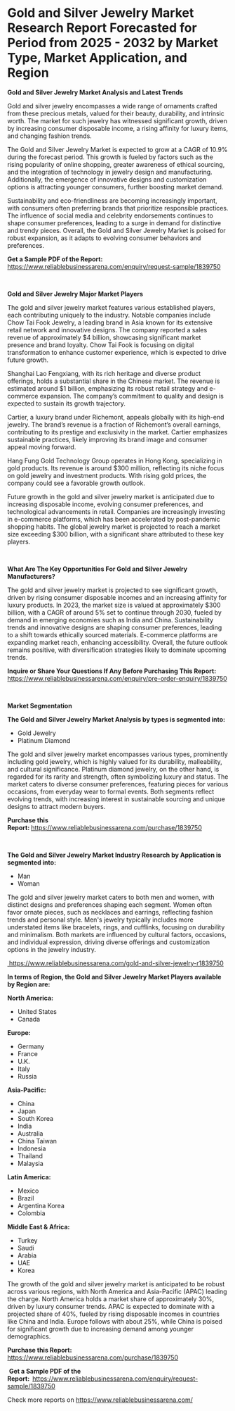 <p><h1>Gold and Silver Jewelry Market Research Report Forecasted for Period from 2025 -  2032 by Market Type, Market Application, and Region</h1></p><p><strong>Gold and Silver Jewelry Market Analysis and Latest Trends</strong></p>
<p><p>Gold and silver jewelry encompasses a wide range of ornaments crafted from these precious metals, valued for their beauty, durability, and intrinsic worth. The market for such jewelry has witnessed significant growth, driven by increasing consumer disposable income, a rising affinity for luxury items, and changing fashion trends.</p><p>The Gold and Silver Jewelry Market is expected to grow at a CAGR of 10.9% during the forecast period. This growth is fueled by factors such as the rising popularity of online shopping, greater awareness of ethical sourcing, and the integration of technology in jewelry design and manufacturing. Additionally, the emergence of innovative designs and customization options is attracting younger consumers, further boosting market demand. </p><p>Sustainability and eco-friendliness are becoming increasingly important, with consumers often preferring brands that prioritize responsible practices. The influence of social media and celebrity endorsements continues to shape consumer preferences, leading to a surge in demand for distinctive and trendy pieces. Overall, the Gold and Silver Jewelry Market is poised for robust expansion, as it adapts to evolving consumer behaviors and preferences.</p></p>
<p><strong>Get a Sample PDF of the Report:&nbsp;</strong> <a href="https://www.reliablebusinessarena.com/enquiry/request-sample/1839750?utm_campaign=2527&utm_medium=2&utm_source=Github&utm_content=ia&utm_term=05042025&utm_id=gold-and-silver-jewelry">https://www.reliablebusinessarena.com/enquiry/request-sample/1839750</a></p>
<p>&nbsp;</p>
<p><strong>Gold and Silver Jewelry Major Market Players</strong></p>
<p><p>The gold and silver jewelry market features various established players, each contributing uniquely to the industry. Notable companies include Chow Tai Fook Jewelry, a leading brand in Asia known for its extensive retail network and innovative designs. The company reported a sales revenue of approximately $4 billion, showcasing significant market presence and brand loyalty. Chow Tai Fook is focusing on digital transformation to enhance customer experience, which is expected to drive future growth.</p><p>Shanghai Lao Fengxiang, with its rich heritage and diverse product offerings, holds a substantial share in the Chinese market. The revenue is estimated around $1 billion, emphasizing its robust retail strategy and e-commerce expansion. The company’s commitment to quality and design is expected to sustain its growth trajectory.</p><p>Cartier, a luxury brand under Richemont, appeals globally with its high-end jewelry. The brand’s revenue is a fraction of Richemont’s overall earnings, contributing to its prestige and exclusivity in the market. Cartier emphasizes sustainable practices, likely improving its brand image and consumer appeal moving forward.</p><p>Hang Fung Gold Technology Group operates in Hong Kong, specializing in gold products. Its revenue is around $300 million, reflecting its niche focus on gold jewelry and investment products. With rising gold prices, the company could see a favorable growth outlook.</p><p>Future growth in the gold and silver jewelry market is anticipated due to increasing disposable income, evolving consumer preferences, and technological advancements in retail. Companies are increasingly investing in e-commerce platforms, which has been accelerated by post-pandemic shopping habits. The global jewelry market is projected to reach a market size exceeding $300 billion, with a significant share attributed to these key players.</p></p>
<p>&nbsp;</p>
<p><strong>What Are The Key Opportunities For Gold and Silver Jewelry Manufacturers?</strong></p>
<p><p>The gold and silver jewelry market is projected to see significant growth, driven by rising consumer disposable incomes and an increasing affinity for luxury products. In 2023, the market size is valued at approximately $300 billion, with a CAGR of around 5% set to continue through 2030, fueled by demand in emerging economies such as India and China. Sustainability trends and innovative designs are shaping consumer preferences, leading to a shift towards ethically sourced materials. E-commerce platforms are expanding market reach, enhancing accessibility. Overall, the future outlook remains positive, with diversification strategies likely to dominate upcoming trends.</p></p>
<p><strong>Inquire or Share Your Questions If Any Before Purchasing This Report:</strong> <a href="https://www.reliablebusinessarena.com/enquiry/pre-order-enquiry/1839750?utm_campaign=2527&utm_medium=2&utm_source=Github&utm_content=ia&utm_term=05042025&utm_id=gold-and-silver-jewelry">https://www.reliablebusinessarena.com/enquiry/pre-order-enquiry/1839750</a></p>
<p>&nbsp;</p>
<p><strong>Market Segmentation</strong></p>
<p><strong>The Gold and Silver Jewelry Market Analysis by types is segmented into:</strong></p>
<p><ul><li>Gold Jewelry</li><li>Platinum Diamond</li></ul></p>
<p><p>The gold and silver jewelry market encompasses various types, prominently including gold jewelry, which is highly valued for its durability, malleability, and cultural significance. Platinum diamond jewelry, on the other hand, is regarded for its rarity and strength, often symbolizing luxury and status. The market caters to diverse consumer preferences, featuring pieces for various occasions, from everyday wear to formal events. Both segments reflect evolving trends, with increasing interest in sustainable sourcing and unique designs to attract modern buyers.</p></p>
<p><strong>Purchase this Report:&nbsp;</strong><a href="https://www.reliablebusinessarena.com/purchase/1839750?utm_campaign=2527&utm_medium=2&utm_source=Github&utm_content=ia&utm_term=05042025&utm_id=gold-and-silver-jewelry">https://www.reliablebusinessarena.com/purchase/1839750</a></p>
<p>&nbsp;</p>
<p><strong>The Gold and Silver Jewelry Market Industry Research by Application is segmented into:</strong></p>
<p><ul><li>Man</li><li>Woman</li></ul></p>
<p><p>The gold and silver jewelry market caters to both men and women, with distinct designs and preferences shaping each segment. Women often favor ornate pieces, such as necklaces and earrings, reflecting fashion trends and personal style. Men's jewelry typically includes more understated items like bracelets, rings, and cufflinks, focusing on durability and minimalism. Both markets are influenced by cultural factors, occasions, and individual expression, driving diverse offerings and customization options in the jewelry industry.</p></p>
<p><a href="https://www.reliablebusinessarena.com/gold-and-silver-jewelry-r1839750?utm_campaign=2527&utm_medium=2&utm_source=Github&utm_content=ia&utm_term=05042025&utm_id=gold-and-silver-jewelry">&nbsp;https://www.reliablebusinessarena.com/gold-and-silver-jewelry-r1839750</a></p>
<p><strong>In terms of Region, the Gold and Silver Jewelry Market Players available by Region are:</strong></p>
<p>
    <p> <strong> North America: </strong>
        <ul>
            <li>United States</li>
            <li>Canada</li>
        </ul>
        </p> 
    <p> <strong> Europe: </strong>
        <ul>
            <li>Germany</li>
            <li>France</li>
            <li>U.K.</li>
            <li>Italy</li>
            <li>Russia</li>
        </ul>
        </p> 
    <p> <strong> Asia-Pacific: </strong>
        <ul>
            <li>China</li>
            <li>Japan</li>
            <li>South Korea</li>
            <li>India</li>
            <li>Australia</li>
            <li>China Taiwan</li>
            <li>Indonesia</li>
            <li>Thailand</li>
            <li>Malaysia</li>
        </ul>
        </p> 
    <p> <strong> Latin America: </strong>
        <ul>
            <li>Mexico</li>
            <li>Brazil</li>
            <li>Argentina Korea</li>
            <li>Colombia</li>
        </ul>
        </p> 
    <p> <strong> Middle East & Africa: </strong>
        <ul>
            <li>Turkey</li>
            <li>Saudi</li>
            <li>Arabia</li>
            <li>UAE</li>
            <li>Korea</li>
        </ul>
    </p>
    </p>
<p><p>The growth of the gold and silver jewelry market is anticipated to be robust across various regions, with North America and Asia-Pacific (APAC) leading the charge. North America holds a market share of approximately 30%, driven by luxury consumer trends. APAC is expected to dominate with a projected share of 40%, fueled by rising disposable incomes in countries like China and India. Europe follows with about 25%, while China is poised for significant growth due to increasing demand among younger demographics.</p></p>
<p><strong>Purchase this Report: </strong><a href="https://www.reliablebusinessarena.com/purchase/1839750?utm_campaign=2527&utm_medium=2&utm_source=Github&utm_content=ia&utm_term=05042025&utm_id=gold-and-silver-jewelry">https://www.reliablebusinessarena.com/purchase/1839750</a></p>
<p>&nbsp;<strong>Get a Sample PDF of the Report:&nbsp;&nbsp;</strong><a href="https://www.reliablebusinessarena.com/enquiry/request-sample/1839750?utm_campaign=2527&utm_medium=2&utm_source=Github&utm_content=ia&utm_term=05042025&utm_id=gold-and-silver-jewelry">https://www.reliablebusinessarena.com/enquiry/request-sample/1839750</a></p>
<p><strong></strong></p>
<p>Check more reports on <a href="https://www.reliablebusinessarena.com/?utm_campaign=2527&utm_medium=2&utm_source=Github&utm_content=ia&utm_term=05042025&utm_id=gold-and-silver-jewelry">https://www.reliablebusinessarena.com/</a></p>